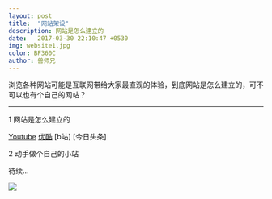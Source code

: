 ```yaml
---
layout: post
title:  "网站架设"
description: 网站是怎么建立的
date:   2017-03-30 22:10:47 +0530
img: website1.jpg
color: BF360C
author: 兽师兄
---
```


浏览各种网站可能是互联网带给大家最直观的体验，到底网站是怎么建立的，可不可以也有个自己的网站？

---
1 网站是怎么建立的

[Youtube](https://youtu.be/RhJwuTbHDLc)
[优酷](http://v.youku.com/v_show/id_XMjY3MzI1MjY1Ng==.html)
[b站]
[今日头条]


2 动手做个自己的小站

待续...


![]({{site.baseurl}}/images/website2.jpg)